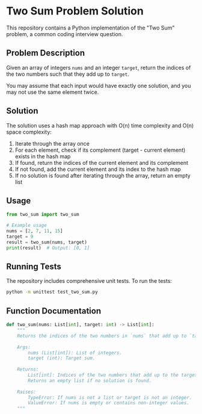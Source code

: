 # Two Sum Problem Solution

This repository contains a Python implementation of the "Two Sum" problem, a common coding interview question.

## Problem Description

Given an array of integers `nums` and an integer `target`, return the indices of the two numbers such that they add up to `target`.

You may assume that each input would have exactly one solution, and you may not use the same element twice.

## Solution

The solution uses a hash map approach with O(n) time complexity and O(n) space complexity:

1. Iterate through the array once
2. For each element, check if its complement (target - current element) exists in the hash map
3. If found, return the indices of the current element and its complement
4. If not found, add the current element and its index to the hash map
5. If no solution is found after iterating through the array, return an empty list

## Usage

```python
from two_sum import two_sum

# Example usage
nums = [2, 7, 11, 15]
target = 9
result = two_sum(nums, target)
print(result)  # Output: [0, 1]
```

## Running Tests

The repository includes comprehensive unit tests. To run the tests:

```bash
python -m unittest test_two_sum.py
```

## Function Documentation

```python
def two_sum(nums: List[int], target: int) -> List[int]:
    """
    Returns the indices of the two numbers in `nums` that add up to `target`.
    
    Args:
        nums (List[int]): List of integers.
        target (int): Target sum.
    
    Returns:
        List[int]: Indices of the two numbers that add up to the target.
        Returns an empty list if no solution is found.
        
    Raises:
        TypeError: If nums is not a list or target is not an integer.
        ValueError: If nums is empty or contains non-integer values.
    """
```